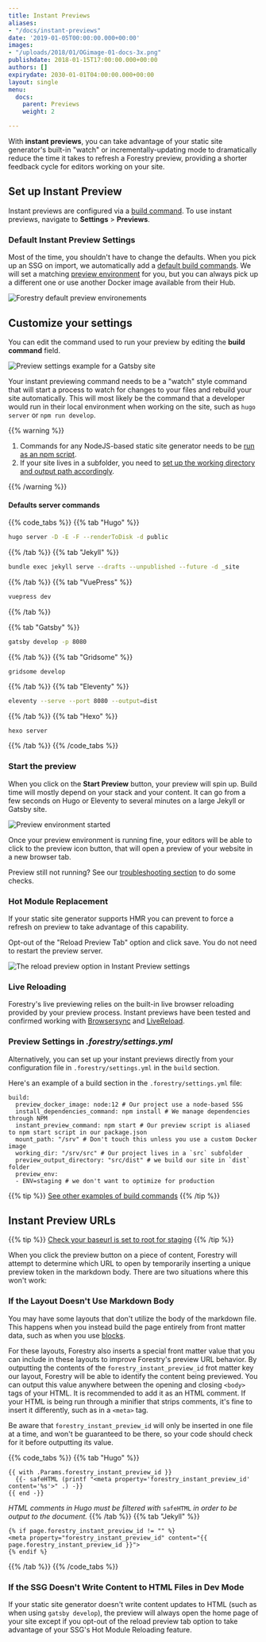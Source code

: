 ```yaml
---
title: Instant Previews
aliases:
- "/docs/instant-previews"
date: '2019-01-05T00:00:00.000+00:00'
images:
- "/uploads/2018/01/OGimage-01-docs-3x.png"
publishdate: 2018-01-15T17:00:00.000+00:00
authors: []
expirydate: 2030-01-01T04:00:00.000+00:00
layout: single
menu:
  docs:
    parent: Previews
    weight: 2

---
```

With **instant previews**, you can take advantage of your static site generator's built-in "watch" or incrementally-updating mode to dramatically reduce the time it takes to refresh a Forestry preview, providing a shorter feedback cycle for editors working on your site.

## Set up Instant Preview

Instant previews are configured via a [build command](/docs/settings/build-commands/).
To use instant previews, navigate to **Settings** > **Previews**.

### Default Instant Preview Settings

Most of the time, you shouldn't have to change the defaults.  When you pick up an SSG on import, we automatically add a [default build commands](/docs/previews/build-commands#default-commands). We will set a matching [preview environment](/docs/previews/build-commands/#preview-environment) for you, but you can always pick up a different one or use another Docker image available from their Hub.

![Forestry default preview environements](/uploads/2019/12/preview-environments.png "Forestry default preview environements")

## Customize your settings

You can edit the command used to run your preview by editing the **build command** field.

![Preview settings example for a Gatsby site](/uploads/2019/12/preview-settings-example.png "Example of preview configuration for a Gatsby site")

Your instant previewing command needs to be a "watch" style command that will start a process to watch for changes to your files and rebuild your site automatically. This will most likely be the command that a developer would run in their local environment when working on the site, such as `hugo server` or `npm run develop`.

{{% warning %}}

1. Commands for any NodeJS-based static site generator needs to be [run as an npm script](/docs/previews/build-commands/#using-npm-scripts-as-build-commands).
2. If your site lives in a subfolder, you need to [set up the working directory and output path accordingly](https://forestry.io/docs/troubleshooting/build-issues-for-sites-in-subdirectories/#including-subdirectory-in-preview).

{{% /warning %}}

#### Defaults server commands

{{% code_tabs %}}
{{% tab "Hugo" %}}

```bash
hugo server -D -E -F --renderToDisk -d public
```

{{% /tab %}}
{{% tab "Jekyll" %}}

```bash
bundle exec jekyll serve --drafts --unpublished --future -d _site
```

{{% /tab %}}
{{% tab "VuePress" %}}

```bash
vuepress dev
```

{{% /tab %}}

{{% tab "Gatsby" %}}

```bash
gatsby develop -p 8080
```

{{% /tab %}}
{{% tab "Gridsome" %}}

    gridsome develop

{{% /tab %}}
{{% tab "Eleventy" %}}

```bash
eleventy --serve --port 8080 --output=dist
```

{{% /tab %}}
{{% tab "Hexo" %}}

```bash
hexo server
```

{{% /tab %}}
{{% /code_tabs %}}

### Start the preview

When you click on the **Start Preview** button, your preview will spin up. Build time will mostly depend on your stack and your content. It can go from a few seconds on Hugo or Eleventy to several minutes on a large Jekyll or Gatsby site.

![Preview environment started](/uploads/2019/07/instant-preview-started.png)

Once your preview environment is running fine, your editors will be able to click to the preview icon button, that will open a preview of your website in a new browser tab.

Preview still not running? See our [troubleshooting section](/docs/previews/troubleshooting-preview-issues/) to do some checks.

### Hot Module Replacement

If your static site generator supports HMR you can prevent to force a refresh on preview to take advantage of this capability.

Opt-out of the "Reload Preview Tab" option and click save. You do not need to restart the preview server.

![The reload preview option in Instant Preview settings](/uploads/2020/06/new-hmr-option.png "Opt-out to take advantage of Hot Module Replacement")

### Live Reloading

Forestry's live previewing relies on the built-in live browser reloading provided by your preview process. Instant previews have been tested and confirmed working with [Browsersync](https://browsersync.io/) and [LiveReload](http://livereload.com/).

### Preview Settings in _.forestry/settings.yml_

Alternatively, you can set up your instant previews directly from your configuration file in `.forestry/settings.yml` in the `build` section.

Here's an example of a build section in the `.forestry/settings.yml` file:

    build:
      preview_docker_image: node:12 # Our project use a node-based SSG
      install_dependencies_command: npm install # We manage dependencies through NPM
      instant_preview_command: npm start # Our preview script is aliased to npm start script in our package.json
      mount_path: "/srv" # Don't touch this unless you use a custom Docker image
      working_dir: "/srv/src" # Our project lives in a `src` subfolder
      preview_output_directory: "src/dist" # we build our site in `dist` folder
      preview_env:
      - ENV=staging # we don't want to optimize for production

{{% tip %}} [See other examples of build commands](/docs/settings/build-commands/) {{% /tip %}}

## Instant Preview URLs

{{% tip %}} [Check your baseurl is set to root for staging](/docs/previews/troubleshooting-preview-issues/#check-baseurl-is-set-to-root-on-staging) {{% /tip %}}

When you click the preview button on a piece of content, Forestry will attempt to determine which URL to open by temporarily inserting a unique preview token in the markdown body. There are two situations where this won't work:

### If the Layout Doesn't Use Markdown Body

You may have some layouts that don't utilize the body of the markdown file. This happens when you instead build the page entirely from front matter data, such as when you use [blocks](/docs/settings/fields/blocks).

For these layouts, Forestry also inserts a special front matter value that you can include in these layouts to improve Forestry's preview URL behavior. By outputting the contents of the `forestry_instant_preview_id` frot matter key our layout, Forestry will be able to identify the content being previewed. You can output this value anywhere between the opening and closing `<body>` tags of your HTML. It is recommended to add it as an HTML comment. If your HTML is being run through a minifier that strips comments, it's fine to insert it differently, such as in a `<meta>` tag.

Be aware that `forestry_instant_preview_id` will only be inserted in one file at a time, and won't be guaranteed to be there, so your code should check for it before outputting its value.

{{% code_tabs %}}
{{% tab "Hugo" %}}

```go-html-template
{{ with .Params.forestry_instant_preview_id }}
  {{- safeHTML (printf "<meta property='forestry_instant_preview_id' content='%s'>" .) -}}
{{ end -}}
```

_HTML comments in Hugo must be filtered with_ `safeHTML` _in order to be output to the document._
{{% /tab %}}
{{% tab "Jekyll" %}}

```liquid
{% if page.forestry_instant_preview_id != "" %}
<meta property="forestry_instant_preview_id" content="{{ page.forestry_instant_preview_id }}">
{% endif %}
```

{{% /tab %}}
{{% /code_tabs %}}

### If the SSG Doesn't Write Content to HTML Files in Dev Mode

If your static site generator doesn't write content updates to HTML (such as when using `gatsby develop`), the preview will always open the home page of your site except if you opt-out of the reload preview tab option to take advantage of your SSG's Hot Module Reloading feature.
